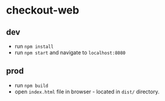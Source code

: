 # checkout-web
## dev
- run `npm install`
- run `npm start` and navigate to `localhost:8080`

## prod
- run `npm build`
- open `index.html` file in browser - located in `dist/` directory.
